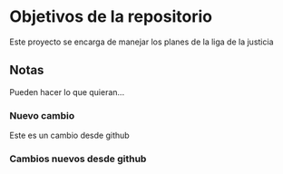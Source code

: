 # Objetivos de la repositorio

Este proyecto se encarga de manejar los planes de la liga de la justicia


## Notas
Pueden hacer lo que quieran...

### Nuevo cambio
Este es un cambio desde github

### Cambios nuevos desde github
